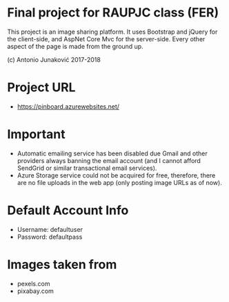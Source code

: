 # Final project for RAUPJC class (FER)

This project is an image sharing platform. It uses Bootstrap and jQuery for the client-side, and AspNet Core Mvc for the server-side. Every other aspect of the page is made from the ground up.

(c) Antonio Junaković 2017-2018

# Project URL
- https://pinboard.azurewebsites.net/

# Important
- Automatic emailing service has been disabled due Gmail and other providers always banning the email account (and I cannot afford SendGrid or similar transactional email services).
- Azure Storage service could not be acquired for free, therefore, there are no file uploads in the web app (only posting image URLs as of now).

# Default Account Info
 - Username: defaultuser
 - Password: defaultpass

# Images taken from
- pexels.com
- pixabay.com
